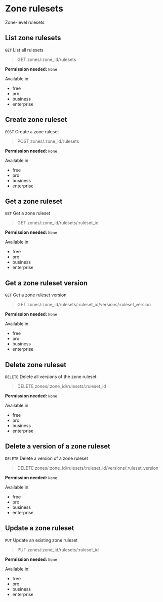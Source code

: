 # Zone rulesets

Zone-level rulesets

## List zone rulesets

`GET` List all rulesets

> GET zones/:zone_id/rulesets

**Permission needed:** `None`

Available in:

* free
* pro
* business
* enterprise


## Create zone ruleset

`POST` Create a zone ruleset

> POST zones/:zone_id/rulesets

**Permission needed:** `None`

Available in:

* free
* pro
* business
* enterprise


## Get a zone ruleset

`GET` Get a zone ruleset

> GET zones/:zone_id/rulesets/:ruleset_id

**Permission needed:** `None`

Available in:

* free
* pro
* business
* enterprise


## Get a zone ruleset version

`GET` Get a zone ruleset version

> GET zones/:zone_id/rulesets/:ruleset_id/versions/:ruleset_version

**Permission needed:** `None`

Available in:

* free
* pro
* business
* enterprise


## Delete zone ruleset

`DELETE` Delete all versions of the zone ruleset

> DELETE zones/:zone_id/rulesets/:ruleset_id

**Permission needed:** `None`

Available in:

* free
* pro
* business
* enterprise


## Delete a version of a zone ruleset

`DELETE` Delete a version of a zone ruleset

> DELETE zones/:zone_id/rulesets/:ruleset_id/versions/:ruleset_version

**Permission needed:** `None`

Available in:

* free
* pro
* business
* enterprise


## Update a zone ruleset

`PUT` Update an existing zone ruleset

> PUT zones/:zone_id/rulesets/:ruleset_id

**Permission needed:** `None`

Available in:

* free
* pro
* business
* enterprise

